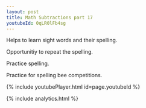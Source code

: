 ```yaml
---
layout: post
title: Math Subtractions part 17
youtubeId: 0qLR0lFb4sg
---
```

 
 
Helps to learn sight words and their spelling.

Opportunitiy to repeat the spelling. 

Practice spelling. 
 
Practice for spelling bee competitions. 
 
{% include youtubePlayer.html id=page.youtubeId %}
 
 
{% include analytics.html %}